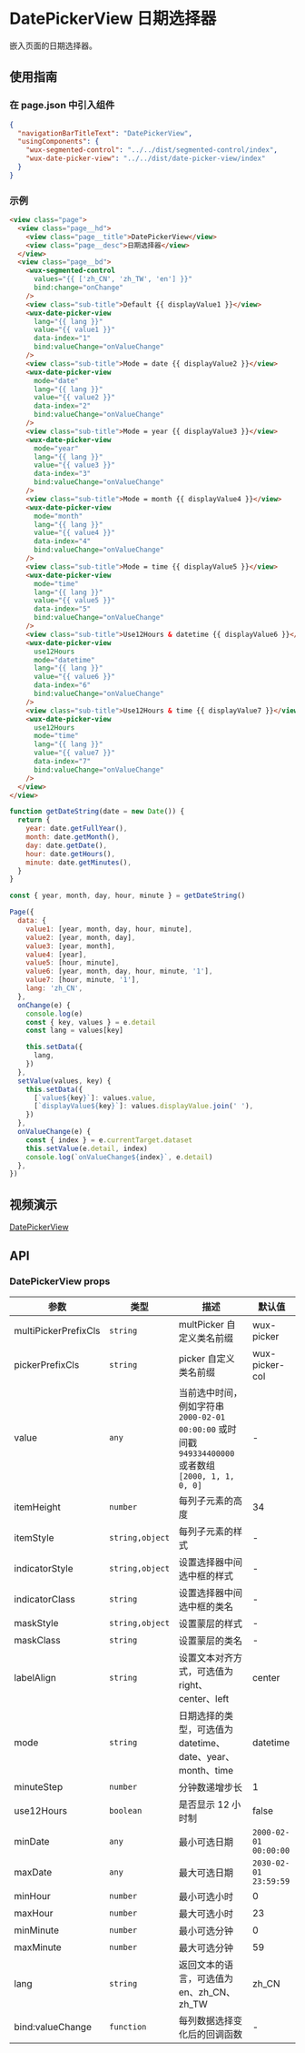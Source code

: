 # DatePickerView 日期选择器

嵌入页面的日期选择器。

## 使用指南

### 在 page.json 中引入组件

```json
{
  "navigationBarTitleText": "DatePickerView",
  "usingComponents": {
    "wux-segmented-control": "../../dist/segmented-control/index",
    "wux-date-picker-view": "../../dist/date-picker-view/index"
  }
}
```

### 示例

```html
<view class="page">
  <view class="page__hd">
    <view class="page__title">DatePickerView</view>
    <view class="page__desc">日期选择器</view>
  </view>
  <view class="page__bd">
    <wux-segmented-control
      values="{{ ['zh_CN', 'zh_TW', 'en'] }}"
      bind:change="onChange"
    />
    <view class="sub-title">Default {{ displayValue1 }}</view>
    <wux-date-picker-view
      lang="{{ lang }}"
      value="{{ value1 }}"
      data-index="1"
      bind:valueChange="onValueChange"
    />
    <view class="sub-title">Mode = date {{ displayValue2 }}</view>
    <wux-date-picker-view
      mode="date"
      lang="{{ lang }}"
      value="{{ value2 }}"
      data-index="2"
      bind:valueChange="onValueChange"
    />
    <view class="sub-title">Mode = year {{ displayValue3 }}</view>
    <wux-date-picker-view
      mode="year"
      lang="{{ lang }}"
      value="{{ value3 }}"
      data-index="3"
      bind:valueChange="onValueChange"
    />
    <view class="sub-title">Mode = month {{ displayValue4 }}</view>
    <wux-date-picker-view
      mode="month"
      lang="{{ lang }}"
      value="{{ value4 }}"
      data-index="4"
      bind:valueChange="onValueChange"
    />
    <view class="sub-title">Mode = time {{ displayValue5 }}</view>
    <wux-date-picker-view
      mode="time"
      lang="{{ lang }}"
      value="{{ value5 }}"
      data-index="5"
      bind:valueChange="onValueChange"
    />
    <view class="sub-title">Use12Hours & datetime {{ displayValue6 }}</view>
    <wux-date-picker-view
      use12Hours
      mode="datetime"
      lang="{{ lang }}"
      value="{{ value6 }}"
      data-index="6"
      bind:valueChange="onValueChange"
    />
    <view class="sub-title">Use12Hours & time {{ displayValue7 }}</view>
    <wux-date-picker-view
      use12Hours
      mode="time"
      lang="{{ lang }}"
      value="{{ value7 }}"
      data-index="7"
      bind:valueChange="onValueChange"
    />
  </view>
</view>
```

```js
function getDateString(date = new Date()) {
  return {
    year: date.getFullYear(),
    month: date.getMonth(),
    day: date.getDate(),
    hour: date.getHours(),
    minute: date.getMinutes(),
  }
}

const { year, month, day, hour, minute } = getDateString()

Page({
  data: {
    value1: [year, month, day, hour, minute],
    value2: [year, month, day],
    value3: [year, month],
    value4: [year],
    value5: [hour, minute],
    value6: [year, month, day, hour, minute, '1'],
    value7: [hour, minute, '1'],
    lang: 'zh_CN',
  },
  onChange(e) {
    console.log(e)
    const { key, values } = e.detail
    const lang = values[key]

    this.setData({
      lang,
    })
  },
  setValue(values, key) {
    this.setData({
      [`value${key}`]: values.value,
      [`displayValue${key}`]: values.displayValue.join(' '),
    })
  },
  onValueChange(e) {
    const { index } = e.currentTarget.dataset
    this.setValue(e.detail, index)
    console.log(`onValueChange${index}`, e.detail)
  },
})
```

## 视频演示

[DatePickerView](./_media/date-picker-view.mp4 ':include :type=iframe width=375px height=667px')

## API

### DatePickerView props

| 参数                 | 类型            | 描述                                                                                                 | 默认值                |
| -------------------- | --------------- | ---------------------------------------------------------------------------------------------------- | --------------------- |
| multiPickerPrefixCls | `string`        | multPicker 自定义类名前缀                                                                            | wux-picker            |
| pickerPrefixCls      | `string`        | picker 自定义类名前缀                                                                                | wux-picker-col        |
| value                | `any`           | 当前选中时间，例如字符串 `2000-02-01 00:00:00` 或时间戳 `949334400000` 或者数组 `[2000, 1, 1, 0, 0]` | -                     |
| itemHeight           | `number`        | 每列子元素的高度                                                                                     | 34                    |
| itemStyle            | `string,object` | 每列子元素的样式                                                                                     | -                     |
| indicatorStyle       | `string,object` | 设置选择器中间选中框的样式                                                                           | -                     |
| indicatorClass       | `string`        | 设置选择器中间选中框的类名                                                                           | -                     |
| maskStyle            | `string,object` | 设置蒙层的样式                                                                                       | -                     |
| maskClass            | `string`        | 设置蒙层的类名                                                                                       | -                     |
| labelAlign           | `string`        | 设置文本对齐方式，可选值为 right、center、left                                                       | center                |
| mode                 | `string`        | 日期选择的类型，可选值为 datetime、date、year、month、time                                           | datetime              |
| minuteStep           | `number`        | 分钟数递增步长                                                                                       | 1                     |
| use12Hours           | `boolean`       | 是否显示 12 小时制                                                                                   | false                 |
| minDate              | `any`           | 最小可选日期                                                                                         | `2000-02-01 00:00:00` |
| maxDate              | `any`           | 最大可选日期                                                                                         | `2030-02-01 23:59:59` |
| minHour              | `number`        | 最小可选小时                                                                                         | 0                     |
| maxHour              | `number`        | 最大可选小时                                                                                         | 23                    |
| minMinute            | `number`        | 最小可选分钟                                                                                         | 0                     |
| maxMinute            | `number`        | 最大可选分钟                                                                                         | 59                    |
| lang                 | `string`        | 返回文本的语言，可选值为 en、zh_CN、zh_TW                                                            | zh_CN                 |
| bind:valueChange     | `function`      | 每列数据选择变化后的回调函数                                                                         | -                     |
